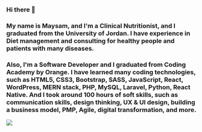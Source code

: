 ### Hi there 👋
### My name is Maysam, and I'm a Clinical Nutritionist, and I graduated from the University of Jordan. I have experience in Diet management and consulting for healthy people and patients with many diseases.
### Also, I'm a Software Developer and I graduated from Coding Academy by Orange. I have learned many coding technologies, such as HTML5, CSS3, Bootstrap, SASS, JavaScript, React, WordPress, MERN stack, PHP, MySQL, Laravel, Python, React Native. And I took around 100 hours of soft skills, such as communication skills, design thinking, UX & UI design, building a business model, PMP, Agile, digital transformation, and more.
<!--
**MaysamTurk/MaysamTurk** is a ✨ _special_ ✨ repository because its `README.md` (this file) appears on your GitHub profile.

Here are some ideas to get you started:

- 🔭 I’m currently working on ...
- 🌱 I’m currently learning ...
- 👯 I’m looking to collaborate on ...
- 🤔 I’m looking for help with ...
- 💬 Ask me about ...
- 📫 How to reach me: ...
- 😄 Pronouns: ...
- ⚡ Fun fact: ...
-->
<img src="https://media.giphy.com/media/4H3Ii5eLChYul9p7NL/giphy.gif">

